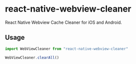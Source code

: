 # react-native-webview-cleaner

React Native Webview Cache Cleaner for iOS and Android.

## Usage
```js
import WebViewCleaner from "react-native-webview-cleaner"

WebViewCleaner.clearAll()

